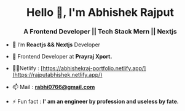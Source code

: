 <h1 align="center">Hello 👋, I'm Abhishek Rajput</h1>
<h3 align="center">A Frontend Developer || Tech Stack Mern || Nextjs</h3>

- 🌱 I’m  **Reactjs && Nextjs** Developer

- 🤝 Frontend Developer at **Prayraj Xport.**

- 👨‍💻Netlify : [https://abhishekraj-portfolio.netlify.app/](https://rajputabhishek.netlify.app/)

- 📫 Mail : **rabhi0766@gmail.com**

- ⚡ Fun fact : **I' am an engineer by profession and useless by fate.**

